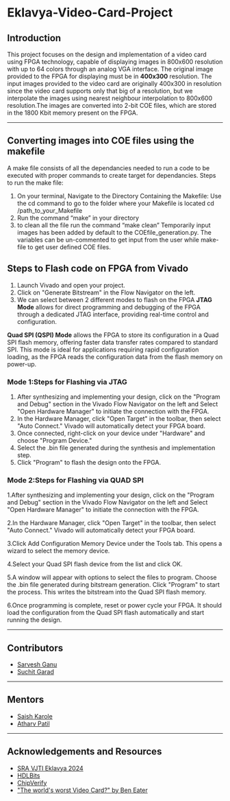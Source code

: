 # Eklavya-Video-Card-Project
## Introduction
This project focuses on the design and implementation of a video card using FPGA technology, capable of displaying images in 800x600 resolution with up to 64 colors through an analog VGA interface. The original image provided to the FPGA for displaying must be in <b>400x300</b> resolution. The input images provided to the video card are originally 400x300 in resolution since the video card supports only that big of a resolution, but we interpolate the images using nearest neighbour interpolation to 800x600 resolution.The images are converted into 2-bit COE files, which are stored in the 1800 Kbit memory present on the FPGA.
<hr>

## Converting images into COE files using the makefile
A make file consists of all the dependancies needed to run a code to be executed with proper commands to create target for dependancies.
Steps to run the make file:
1. On your terminal, Navigate to the Directory Containing the Makefile: Use the cd command to go to the folder where your Makefile is located
cd /path_to_your_Makefile
2. Run the command “make” in your directory
3. to clean all the file run the command “make clean”
Temporarily input images has been added by default to the COEfile_generation.py. The variables can be un-commented to get input from the user while make-file to get user defined COE files. 
## Steps to Flash code on FPGA from Vivado
1. Launch Vivado and open your project.
2. Click on "Generate Bitstream" in the Flow Navigator on the left.
3. We can select between 2 different modes to flash on the FPGA
   <b>JTAG Mode</b> allows for direct programming and debugging of the FPGA through a dedicated JTAG interface, providing real-time control and     
   configuration.

  <b>Quad SPI (QSPI) Mode</b> allows the FPGA to store its configuration in a Quad SPI flash memory, offering faster data transfer rates 
  compared to standard SPI. This mode is ideal for applications requiring rapid configuration loading, as the FPGA reads the configuration 
  data from the flash memory on power-up.
### Mode 1:Steps for Flashing via JTAG
1. After synthesizing and implementing your design, click on the "Program and Debug" section in the Vivado Flow Navigator on the left and Select "Open Hardware Manager" to initiate the connection with the FPGA.
2. In the Hardware Manager, click "Open Target" in the toolbar, then select "Auto Connect." Vivado will automatically detect your FPGA board.
3. Once connected, right-click on your device under "Hardware" and choose "Program Device."
4. Select the .bin file generated during the synthesis and implementation step.
5. Click "Program" to flash the design onto the FPGA.
### Mode 2:Steps for Flashing via QUAD SPI
1.After synthesizing and implementing your design, click on the "Program and Debug" section in the Vivado Flow Navigator on the left and Select "Open Hardware Manager" to initiate the connection with the FPGA.<br />

2.In the Hardware Manager, click "Open Target" in the toolbar, then select "Auto Connect." Vivado will automatically detect your FPGA board.<br />

3.Click Add Configuration Memory Device under the Tools tab. This opens a wizard to select the memory device.<br />

4.Select your Quad SPI flash device from the list and click OK.<br />

5.A window will appear with options to select the files to program. Choose the .bin file generated during bitstream generation. Click "Program" to start the process. This writes the bitstream into the Quad SPI flash memory.<br />

6.Once programming is complete, reset or power cycle your FPGA. It should load the configuration from the Quad SPI flash automatically and start running the design.<br />
<hr>

## Contributors
<ul>
  <li><a href = "https://github.com/MrCheese260">Sarvesh Ganu</a></li>
  <li><a href = "https://github.com/IamLegend509">Suchit Garad</a></li>
</ul>
<hr>

## Mentors
<ul>
  <li><a href = "https://github.com/NachtSpyder04">Saish Karole</a></li>
  <li><a href = "https://github.com/Atharv1035">Atharv Patil</a></li>
</ul>
<hr>

## Acknowledgements and Resources
<ul>
  <li><a href = "https://sravjti.in/">SRA VJTI Eklavya 2024</a></li>
  <li><a href = "https://hdlbits.01xz.net/wiki/Main_Page#">HDLBits</a></li>
  <li><a href = "https://www.chipverify.com/tutorials/verilog">ChipVerify</a></li>
  <li><a href = "https://youtu.be/l7rce6IQDWs?si=sDYVI5xStofbLPmd">"The world's worst Video Card?" by Ben Eater</a></li>
</ul>
